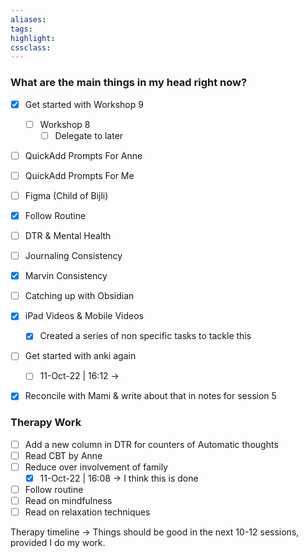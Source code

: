 ```yaml
---
aliases:  
tags:
highlight:  
cssclass:
---
```


### What are the main things in my head right now?
- [x] Get started with Workshop 9
	- [ ] Workshop 8
		- [ ] Delegate to later
- [ ] QuickAdd Prompts For Anne
- [ ] QuickAdd Prompts For Me
- [ ] Figma (Child of Bijli)
- [x] Follow Routine
- [ ] DTR & Mental Health
- [ ] Journaling Consistency
- [x] Marvin Consistency
- [ ] Catching up with Obsidian 
- [x] iPad Videos & Mobile Videos
	- [x] Created a series of non specific tasks to tackle this
- [ ] Get started with anki again
	- [ ] 11-Oct-22 | 16:12 → 
- [x] Reconcile with Mami & write about that in notes for session 5


### Therapy Work
- [ ] Add a new column in DTR for counters of Automatic thoughts
- [ ] Read CBT by Anne
- [ ] Reduce over involvement of family 
	- [x] 11-Oct-22 | 16:08 → I think this is done
- [ ] Follow routine
- [ ] Read on mindfulness
- [ ] Read on relaxation techniques

Therapy timeline → Things should be good in the next 10-12 sessions, provided I do my work.


